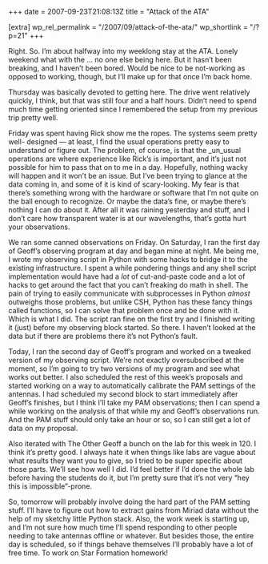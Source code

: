 +++
date = 2007-09-23T21:08:13Z
title = "Attack of the ATA"

[extra]
wp_rel_permalink = "/2007/09/attack-of-the-ata/"
wp_shortlink = "/?p=21"
+++

Right. So. I’m about halfway into my weeklong stay at the ATA. Lonely weekend
what with the … no one else being here. But it hasn’t been breaking, and I
haven’t been bored. Would be nice to be not-working as opposed to working,
though, but I’ll make up for that once I’m back home.

Thursday was basically devoted to getting here. The drive went relatively
quickly, I think, but that was still four and a half hours. Didn’t need to
spend much time getting oriented since I remembered the setup from my previous
trip pretty well.

Friday was spent having Rick show me the ropes. The systems seem pretty well-
designed — at least, I find the usual operations pretty easy to understand or
figure out. The problem, of course, is that the _un_usual operations are where
experience like Rick’s is important, and it’s just not possible for him to
pass that on to me in a day. Hopefully, nothing wacky will happen and it won’t
be an issue. But I’ve been trying to glance at the data coming in, and some of
it is kind of scary-looking. My fear is that there’s something wrong with the
hardware or software that I’m not quite on the ball enough to recognize. Or
maybe the data’s fine, or maybe there’s nothing I can do about it. After all
it was raining yesterday and stuff, and I don’t care how transparent water is
at our wavelengths, that’s gotta hurt your observations.

We ran some canned observations on Friday. On Saturday, I ran the first day of
Geoff’s observing program at day and began mine at night. Me being me, I wrote
my observing script in Python with some hacks to bridge it to the existing
infrastructure. I spent a while pondering things and any shell script
implementation would have had a _lot_ of cut-and-paste code and a lot of hacks
to get around the fact that you can’t freaking do math in shell. The pain of
trying to easily communicate with subprocesses in Python _almost_ outweighs
those problems, but unlike CSH, Python has these fancy things called
functions, so I can solve that problem once and be done with it. Which is what
I did. The script ran fine on the first try and I finished writing it (just)
before my observing block started. So there. I haven’t looked at the data but
if there are problems there it’s not Python’s fault.

Today, I ran the second day of Geoff’s program and worked on a tweaked version
of my observing script. We’re not exactly oversubscribed at the moment, so I’m
going to try two versions of my program and see what works out better. I also
scheduled the rest of this week’s proposals and started working on a way to
automatically calibrate the PAM settings of the antennas. I had scheduled my
second block to start immediately after Geoff’s finishes, but I think I’ll
take my PAM observations; then I can spend a while working on the analysis of
that while my and Geoff’s observations run. And the PAM stuff should only take
an hour or so, so I can still get a lot of data on my proposal.

Also iterated with The Other Geoff a bunch on the lab for this week in 120. I
think it’s pretty good. I always hate it when things like labs are vague about
what results they want you to give, so I tried to be super specific about
those parts. We’ll see how well I did. I’d feel better if I’d done the whole
lab before having the students do it, but I’m pretty sure that it’s not very
“hey this is impossible”-prone.

So, tomorrow will probably involve doing the hard part of the PAM setting
stuff. I’ll have to figure out how to extract gains from Miriad data without
the help of my sketchy little Python stack. Also, the work week is starting
up, and I’m not sure how much time I’ll spend responding to other people
needing to take antennas offline or whatever. But besides those, the entire
day is scheduled, so if things behave themselves I’ll probably have a lot of
free time. To work on Star Formation homework!
